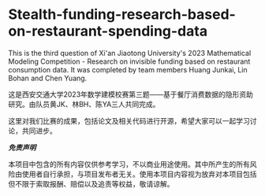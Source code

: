 # Stealth-funding-research-based-on-restaurant-spending-data
  This is the third question of Xi'an Jiaotong University's 2023 Mathematical Modeling Competition - Research on invisible funding based on restaurant consumption data. It was completed by team members Huang Junkai, Lin Bohan and Chen Yuang.

  这是西安交通大学2023年数学建模校赛第三题——基于餐厅消费数据的隐形资助研究。由队员黄JK、林BH、陈YA三人共同完成。

   这里对我们比赛的成果，包括论文及相关代码进行开源，希望大家可以一起学习讨论，共同进步。

   *****************免责声明*****************
   
本项目中包含的所有内容仅供参考学习，不以商业用途使用。其中所产生的所有风险由使用者自行承担，与项目发布者无关。使用本项目内容视为放弃对本项目包括但不限于索取报酬、赔偿以及追责等权益，敬请谅解。
